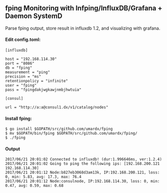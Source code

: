 ## fping Monitoring with Infping/InfluxDB/Grafana + Daemon SystemD
Parse fping output, store result in influxdb 1.2, and visualizing with grafana.

#### Edit config.toml:

```
[influxdb]

host = "192.168.114.30"
port = "8086"
db = "fping"
measurement = "ping"
precision = "ms"
retentionpolicy = "infinite"
user = "fping"
pass = "fpingdakjwgkawjnmbjhwtuia"

[consul]

url = "http://a:a@consul1.dx/v1/catalog/nodes"
```
#### Install fping:
```
$ go install $GOPATH/src/github.com/umardx/fping
$ mv $GOPATH/bin/fping $GOPATH/src/github.com/umardx/fping/
$ ./fping

```

#### Output
```
2017/06/21 20:01:02 Connected to influxdb! (dur:1.996646ms, ver:1.2.4)
2017/06/21 20:01:02 Going to ping the following ips: [192.168.200.121 192.168.114.30]
2017/06/21 20:01:12 Node:b827eb3068d3am13k, IP:192.168.200.121, loss: 0, min: 5.83, avg: 17.3, max: 76.4
2017/06/21 20:01:12 Node:consulnode, IP:192.168.114.30, loss: 0, min: 0.47, avg: 0.59, max: 0.68
```
